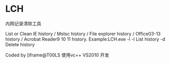 # LCH
内网记录清除工具

List or Clean IE history / Mstsc history / File explorer history / Office03-13
history / Acrobat Reader9 10 11 history.
Example:LCH.exe -l
  -l List history
  -d Delete history

Coded by [iframe@T00LS
使用vc++  VS2010 开发


